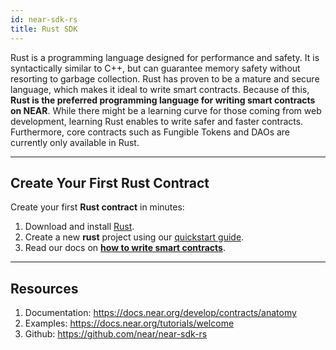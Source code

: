 ```yaml
---
id: near-sdk-rs
title: Rust SDK
---
```


Rust is a programming language designed for performance and safety. It is syntactically similar to C++, but can guarantee memory safety without resorting to garbage collection. Rust has proven to be a mature and secure language, which makes it ideal to write smart contracts. Because of this, **Rust is the preferred programming language for writing smart contracts on NEAR**. While there might be a learning curve for those coming from web development, learning Rust enables to write safer and faster contracts. Furthermore, core contracts such as Fungible Tokens and DAOs are currently only available in Rust.

---

## Create Your First Rust Contract
Create your first **Rust contract** in minutes:
1. Download and install [Rust](https://doc.rust-lang.org/book/ch01-01-installation.html).
2. Create a new **rust** project using our [quickstart guide](../2.develop/quickstart.md).
3. Read our docs on **[how to write smart contracts](../2.develop/contracts/anatomy.md)**.

---

## Resources
1. Documentation: https://docs.near.org/develop/contracts/anatomy
2. Examples: https://docs.near.org/tutorials/welcome
3. Github: https://github.com/near/near-sdk-rs
